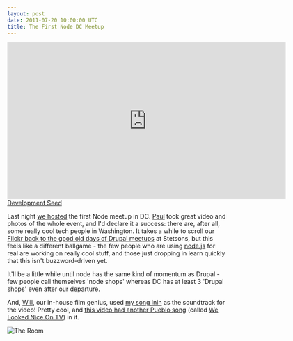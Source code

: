 ```yaml
---
layout: post
date: 2011-07-20 10:00:00 UTC
title: The First Node DC Meetup
---
```


<iframe src="http://player.vimeo.com/video/26636453?title=0&amp;byline=0&amp;portrait=0&amp;color=ffffff" width="640" height="360" frameborder="0"></iframe>
<span class='image-credit'><a href='http://www.flickr.com/photos/developmentseed/5955821600/in/photostream/'>Development Seed</a></span>

Last night [we hosted](http://bit.ly/p2fA8t) the first Node meetup in DC.
[Paul](http://bit.ly/otztrD) took great video and
photos of the whole event, and I'd declare it a success: there are, after all,
some really cool tech people in Washington. It takes a while to scroll our
[Flickr back to the good old days of Drupal meetups](http://bit.ly/oGjyUY) at
Stetsons, but this feels like a different ballgame - the few people who are
using [node.js](http://nodejs.com) for real are working on really cool stuff,
and those just dropping in learn quickly that this isn't buzzword-driven yet.

It'll be a little while until node has the same kind of momentum as Drupal -
few people call themselves 'node shops' whereas DC has at least 3 'Drupal
shops' even after our departure.

And, [Will](http://bit.ly/nKeQDS), our in-house film genius, used
[my song inin](http://bit.ly/qc2DyT) as the soundtrack for the video! Pretty cool,
and [this video had another Pueblo song](http://vimeo.com/24702115) (called
[We Looked Nice On TV](http://pueblo.bandcamp.com/track/we-looked-nice-on-tv)) in it.

![The Room](http://farm7.static.flickr.com/6141/5955821600_a5dd47d713_z.jpg)

